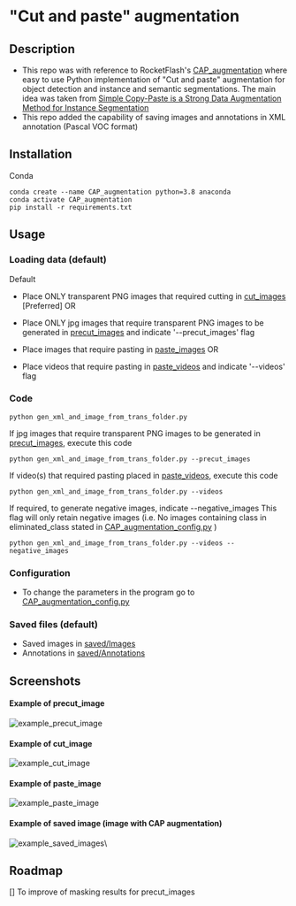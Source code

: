 # "Cut and paste" augmentation

## Description
- This repo was with reference to RocketFlash's [CAP_augmentation](https://github.com/RocketFlash/CAP_augmentation)
  where easy to use Python implementation of "Cut and paste" augmentation for object detection and instance and semantic segmentations. The main idea was taken from [Simple Copy-Paste is a Strong Data Augmentation Method for Instance Segmentation](https://arxiv.org/pdf/2012.07177v1.pdf)
- This repo added the capability of saving images and annotations in XML annotation (Pascal VOC format)

## Installation
Conda
```
conda create --name CAP_augmentation python=3.8 anaconda
conda activate CAP_augmentation
pip install -r requirements.txt
```

## Usage

### Loading data (default)
Default
- Place ONLY transparent PNG images that required cutting in [cut_images](cut_images) [Preferred]
OR
- Place ONLY jpg images that require transparent PNG images to be generated in [precut_images](precut_images) and indicate '--precut_images' flag

- Place images that require pasting in [paste_images](paste_images)
OR
- Place videos that require pasting in [paste_videos](paste_videos) and indicate '--videos' flag

### Code

```
python gen_xml_and_image_from_trans_folder.py
```

If  jpg images that require transparent PNG images to be generated in [precut_images](precut_images), execute this code

```
python gen_xml_and_image_from_trans_folder.py --precut_images
```

If video(s) that required pasting placed in [paste_videos](paste_videos), execute this code
```
python gen_xml_and_image_from_trans_folder.py --videos
```


If required, to generate negative images, indicate --negative_images
This flag will only retain negative images (i.e. No images containing class in eliminated_class stated in [CAP_augmentation_config.py](CAP_augmentation_config.py) )

```
python gen_xml_and_image_from_trans_folder.py --videos --negative_images
```

### Configuration
- To change the parameters in the program go to [CAP_augmentation_config.py](CAP_augmentation_config.py)
 
### Saved files (default)
- Saved images in [saved/Images](saved/Images)
- Annotations in [saved/Annotations](saved/Annotations)

## Screenshots
#### Example of precut_image
![example_precut_image](screenshots/example_precut_image.jpg)
#### Example of cut_image
![example_cut_image](screenshots/example_cut_image.PNG)
#### Example of paste_image
![example_paste_image](screenshots/example_paste_image.jpg)
#### Example of saved image (image with CAP augmentation)
![example_saved_images](screenshots/example_saved_image.jpg)\

## Roadmap
[] To improve of masking results for precut_images
